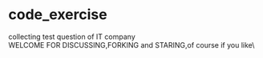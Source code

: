 # code_exercise
collecting test question of IT company\
WELCOME FOR DISCUSSING,FORKING and STARING,of course if you like\
